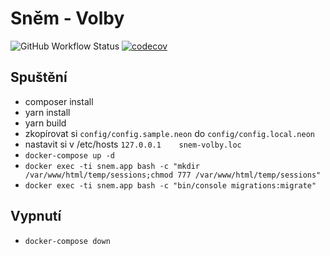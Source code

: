 # Sněm - Volby
![GitHub Workflow Status](https://img.shields.io/github/workflow/status/skaut/snem-volby/main)
[![codecov](https://codecov.io/gh/skaut/snem-volby/branch/master/graph/badge.svg?token=BW6FS72IU2)](https://codecov.io/gh/skaut/snem-volby)

## Spuštění
- composer install
- yarn install
- yarn build
- zkopírovat si `config/config.sample.neon` do `config/config.local.neon`
- nastavit si v /etc/hosts `127.0.0.1    snem-volby.loc`
- `docker-compose up -d`
- `docker exec -ti snem.app bash -c "mkdir /var/www/html/temp/sessions;chmod 777 /var/www/html/temp/sessions"`
- `docker exec -ti snem.app bash -c "bin/console migrations:migrate"`


## Vypnutí
- `docker-compose down`
